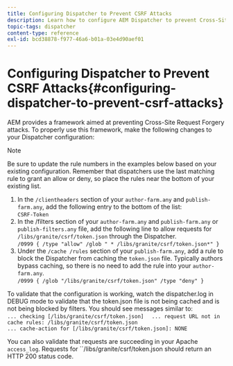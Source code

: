 ```yaml
---
title: Configuring Dispatcher to Prevent CSRF Attacks
description: Learn how to configure AEM Dispatcher to prevent Cross-Site Request Forgery attacks.
topic-tags: dispatcher
content-type: reference
exl-id: bcd38878-f977-46a6-b01a-03e4d90aef01
---
```

# Configuring Dispatcher to Prevent CSRF Attacks{#configuring-dispatcher-to-prevent-csrf-attacks}

AEM provides a framework aimed at preventing Cross-Site Request Forgery attacks. To properly use this framework, make the following changes to your Dispatcher configuration:

>[!NOTE]
>
>Be sure to update the rule numbers in the examples below based on your existing configuration. Remember that dispatchers use the last matching rule to grant an allow or deny, so place the rules near the bottom of your existing list.

1. In the `/clientheaders` section of your `author-farm.any` and `publish-farm.any`, add the following entry to the bottom of the list:  
   `CSRF-Token`
1. In the /filters section of your `author-farm.any` and `publish-farm.any` or `publish-filters.any` file, add the following line to allow requests for `/libs/granite/csrf/token.json` through the Dispatcher.  
   `/0999 { /type "allow" /glob " * /libs/granite/csrf/token.json*" }`
1. Under the `/cache /rules` section of your `publish-farm.any`, add a rule to block the Dispatcher from caching the `token.json` file. Typically authors bypass caching, so there is no need to add the rule into your `author-farm.any`.  
   `/0999 { /glob "/libs/granite/csrf/token.json" /type "deny" }`

To validate that the configuration is working, watch the dispatcher.log in DEBUG mode to validate that the token.json file is not being cached and is not being blocked by filters. You should see messages similar to:  
`... checking [/libs/granite/csrf/token.json]  `
`... request URL not in cache rules: /libs/granite/csrf/token.json`  
`... cache-action for [/libs/granite/csrf/token.json]: NONE`

You can also validate that requests are succeeding in your Apache `access_log`. Requests for ``/libs/granite/csrf/token.json should return an HTTP 200 status code.
